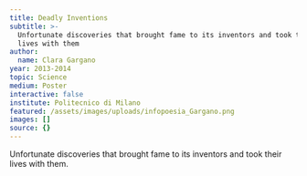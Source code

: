 ```yaml
---
title: Deadly Inventions
subtitle: >-
  Unfortunate discoveries that brought fame to its inventors and took their
  lives with them
author:
  name: Clara Gargano
year: 2013-2014
topic: Science
medium: Poster
interactive: false
institute: Politecnico di Milano
featured: /assets/images/uploads/infopoesia_Gargano.png
images: []
source: {}
---
```

Unfortunate discoveries that brought fame to its inventors and took their lives with them.
